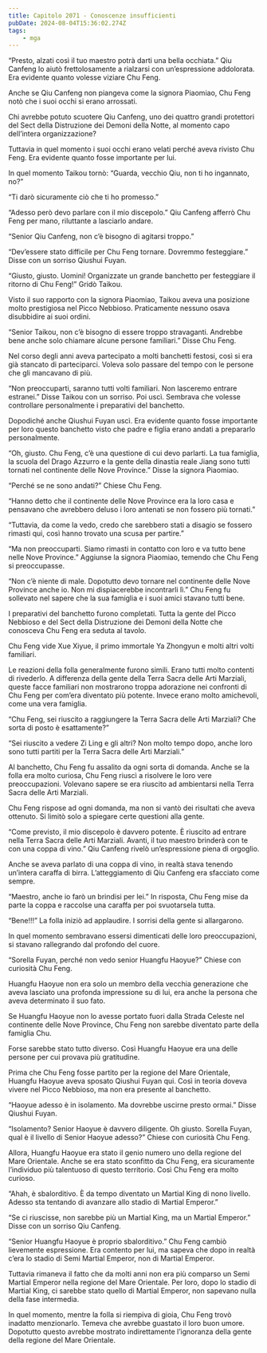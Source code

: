 ```yaml
---
title: Capitolo 2071 - Conoscenze insufficienti
pubDate: 2024-08-04T15:36:02.274Z
tags:
    - mga
---
```



“Presto, alzati così il tuo maestro potrà darti una bella occhiata.” Qiu Canfeng lo aiutò frettolosamente a rialzarsi con un’espressione addolorata. Era evidente quanto volesse viziare Chu Feng.

Anche se Qiu Canfeng non piangeva come la signora Piaomiao, Chu Feng notò che i suoi occhi si erano arrossati.

Chi avrebbe potuto scuotere Qiu Canfeng, uno dei quattro grandi protettori del Sect della Distruzione dei Demoni della Notte, al momento capo dell’intera organizzazione?

Tuttavia in quel momento i suoi occhi erano velati perché aveva rivisto Chu Feng. Era evidente quanto fosse importante per lui.

In quel momento Taikou tornò: “Guarda, vecchio Qiu, non ti ho ingannato, no?”

“Ti darò sicuramente ciò che ti ho promesso.”

“Adesso però devo parlare con il mio discepolo.” Qiu Canfeng afferrò Chu Feng per mano, riluttante a lasciarlo andare.

“Senior Qiu Canfeng, non c’è bisogno di agitarsi troppo.”

“Dev’essere stato difficile per Chu Feng tornare. Dovremmo festeggiare.” Disse con un sorriso Qiushui Fuyan.

“Giusto, giusto. Uomini! Organizzate un grande banchetto per festeggiare il ritorno di Chu Feng!” Gridò Taikou.

Visto il suo rapporto con la signora Piaomiao, Taikou aveva una posizione molto prestigiosa nel Picco Nebbioso. Praticamente nessuno osava disubbidire ai suoi ordini.

“Senior Taikou, non c’è bisogno di essere troppo stravaganti. Andrebbe bene anche solo chiamare alcune persone familiari.” Disse Chu Feng.

Nel corso degli anni aveva partecipato a molti banchetti festosi, così si era già stancato di parteciparci. Voleva solo passare del tempo con le persone che gli mancavano di più.

“Non preoccuparti, saranno tutti volti familiari. Non lasceremo entrare estranei.” Disse Taikou con un sorriso. Poi uscì. Sembrava che volesse controllare personalmente i preparativi del banchetto.

Dopodiché anche Qiushui Fuyan uscì. Era evidente quanto fosse importante per loro questo banchetto visto che padre e figlia erano andati a prepararlo personalmente.

“Oh, giusto. Chu Feng, c’è una questione di cui devo parlarti. La tua famiglia, la scuola del Drago Azzurro e la gente della dinastia reale Jiang sono tutti tornati nel continente delle Nove Province.” Disse la signora Piaomiao.

“Perché se ne sono andati?” Chiese Chu Feng.

“Hanno detto che il continente delle Nove Province era la loro casa e pensavano che avrebbero deluso i loro antenati se non fossero più tornati.”

“Tuttavia, da come la vedo, credo che sarebbero stati a disagio se fossero rimasti qui, così hanno trovato una scusa per partire.”

“Ma non preoccuparti. Siamo rimasti in contatto con loro e va tutto bene nelle Nove Province.” Aggiunse la signora Piaomiao, temendo che Chu Feng si preoccupasse.

“Non c’è niente di male. Dopotutto devo tornare nel continente delle Nove Province anche io. Non mi dispiacerebbe incontrarli lì.” Chu Feng fu sollevato nel sapere che la sua famiglia e i suoi amici stavano tutti bene.

I preparativi del banchetto furono completati. Tutta la gente del Picco Nebbioso e del Sect della Distruzione dei Demoni della Notte che conosceva Chu Feng era seduta al tavolo.

Chu Feng vide Xue Xiyue, il primo immortale Ya Zhongyun e molti altri volti familiari.

Le reazioni della folla generalmente furono simili. Erano tutti molto contenti di rivederlo. A differenza della gente della Terra Sacra delle Arti Marziali, queste facce familiari non mostrarono troppa adorazione nei confronti di Chu Feng per com’era diventato più potente. Invece erano molto amichevoli, come una vera famiglia.

“Chu Feng, sei riuscito a raggiungere la Terra Sacra delle Arti Marziali? Che sorta di posto è esattamente?”

“Sei riuscito a vedere Zi Ling e gli altri? Non molto tempo dopo, anche loro sono tutti partiti per la Terra Sacra delle Arti Marziali.”

Al banchetto, Chu Feng fu assalito da ogni sorta di domanda. Anche se la folla era molto curiosa, Chu Feng riuscì a risolvere le loro vere preoccupazioni. Volevano sapere se era riuscito ad ambientarsi nella Terra Sacra delle Arti Marziali.

Chu Feng rispose ad ogni domanda, ma non si vantò dei risultati che aveva ottenuto. Si limitò solo a spiegare certe questioni alla gente.

“Come previsto, il mio discepolo è davvero potente. È riuscito ad entrare nella Terra Sacra delle Arti Marziali. Avanti, il tuo maestro brinderà con te con una coppa di vino.” Qiu Canfeng rivelò un’espressione piena di orgoglio.

Anche se aveva parlato di una coppa di vino, in realtà stava tenendo un’intera caraffa di birra. L’atteggiamento di Qiu Canfeng era sfacciato come sempre.

“Maestro, anche io farò un brindisi per lei.” In risposta, Chu Feng mise da parte la coppa e raccolse una caraffa per poi svuotarsela tutta.

“Bene!!!” La folla iniziò ad applaudire. I sorrisi della gente si allargarono.

In quel momento sembravano essersi dimenticati delle loro preoccupazioni, si stavano rallegrando dal profondo del cuore.

“Sorella Fuyan, perché non vedo senior Huangfu Haoyue?” Chiese con curiosità Chu Feng.

Huangfu Haoyue non era solo un membro della vecchia generazione che aveva lasciato una profonda impressione su di lui, era anche la persona che aveva determinato il suo fato.

Se Huangfu Haoyue non lo avesse portato fuori dalla Strada Celeste nel continente delle Nove Province, Chu Feng non sarebbe diventato parte della famiglia Chu.

Forse sarebbe stato tutto diverso. Così Huangfu Haoyue era una delle persone per cui provava più gratitudine.

Prima che Chu Feng fosse partito per la regione del Mare Orientale, Huangfu Haoyue aveva sposato Qiushui Fuyan qui. Così in teoria doveva vivere nel Picco Nebbioso, ma non era presente al banchetto.

“Haoyue adesso è in isolamento. Ma dovrebbe uscirne presto ormai.” Disse Qiushui Fuyan.

“Isolamento? Senior Haoyue è davvero diligente. Oh giusto. Sorella Fuyan, qual è il livello di Senior Haoyue adesso?” Chiese con curiosità Chu Feng.

Allora, Huangfu Haoyue era stato il genio numero uno della regione del Mare Orientale. Anche se era stato sconfitto da Chu Feng, era sicuramente l’individuo più talentuoso di questo territorio. Così Chu Feng era molto curioso.

“Ahah, è sbalorditivo. È da tempo diventato un Martial King di nono livello. Adesso sta tentando di avanzare allo stadio di Martial Emperor.”

“Se ci riuscisse, non sarebbe più un Martial King, ma un Martial Emperor.” Disse con un sorriso Qiu Canfeng.

“Senior Huangfu Haoyue è proprio sbalorditivo.” Chu Feng cambiò lievemente espressione. Era contento per lui, ma sapeva che dopo in realtà c’era lo stadio di Semi Martial Emperor, non di Martial Emperor.

Tuttavia rimaneva il fatto che da molti anni non era più comparso un Semi Martial Emperor nella regione del Mare Orientale. Per loro, dopo lo stadio di Martial King, ci sarebbe stato quello di Martial Emperor, non sapevano nulla della fase intermedia.

In quel momento, mentre la folla si riempiva di gioia, Chu Feng trovò inadatto menzionarlo. Temeva che avrebbe guastato il loro buon umore. Dopotutto questo avrebbe mostrato indirettamente l’ignoranza della gente della regione del Mare Orientale.


